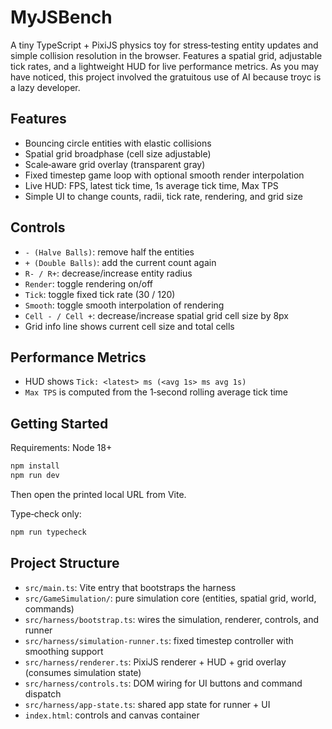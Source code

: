 # MyJSBench

A tiny TypeScript + PixiJS physics toy for stress‑testing entity updates and simple collision resolution in the browser. Features a spatial grid, adjustable tick rates, and a lightweight HUD for live performance metrics. As you may have noticed, this project involved the gratuitous use of AI because troyc is a lazy developer.

## Features
- Bouncing circle entities with elastic collisions
- Spatial grid broadphase (cell size adjustable)
- Scale‑aware grid overlay (transparent gray)
- Fixed timestep game loop with optional smooth render interpolation
- Live HUD: FPS, latest tick time, 1s average tick time, Max TPS
- Simple UI to change counts, radii, tick rate, rendering, and grid size

## Controls
- `- (Halve Balls)`: remove half the entities
- `+ (Double Balls)`: add the current count again
- `R- / R+`: decrease/increase entity radius
- `Render`: toggle rendering on/off
- `Tick`: toggle fixed tick rate (30 / 120)
- `Smooth`: toggle smooth interpolation of rendering
- `Cell - / Cell +`: decrease/increase spatial grid cell size by 8px
- Grid info line shows current cell size and total cells

## Performance Metrics
- HUD shows `Tick: <latest> ms (<avg 1s> ms avg 1s)`
- `Max TPS` is computed from the 1‑second rolling average tick time

## Getting Started
Requirements: Node 18+

```bash
npm install
npm run dev
```
Then open the printed local URL from Vite.

Type‑check only:
```bash
npm run typecheck
```

## Project Structure
- `src/main.ts`: Vite entry that bootstraps the harness
- `src/GameSimulation/`: pure simulation core (entities, spatial grid, world, commands)
- `src/harness/bootstrap.ts`: wires the simulation, renderer, controls, and runner
- `src/harness/simulation-runner.ts`: fixed timestep controller with smoothing support
- `src/harness/renderer.ts`: PixiJS renderer + HUD + grid overlay (consumes simulation state)
- `src/harness/controls.ts`: DOM wiring for UI buttons and command dispatch
- `src/harness/app-state.ts`: shared app state for runner + UI
- `index.html`: controls and canvas container
